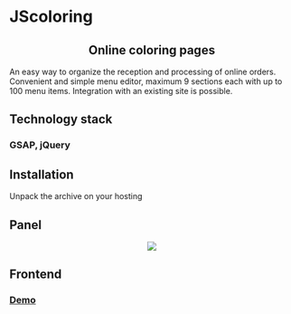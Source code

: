 # JScoloring
<h2 align="center">Online coloring pages</h2>
<p>An easy way to organize the reception and processing of online orders. Convenient and simple menu editor, maximum 9 sections each with up to 100 menu items. Integration with an existing site is possible.</p>
<h2>Technology stack</h2>
<h3>GSAP, jQuery</h3>
<h2>Installation</h2>
<p>Unpack the archive on your hosting</p>
<h2>Panel</h2>
<p align="center"><img src="https://vk173.github.io/coloring/images/demo.gif"></p>
<h2>Frontend</h2>
<h3><a href="https://vk173.github.io/coloring" target="_blank">Demo</a></h3>
